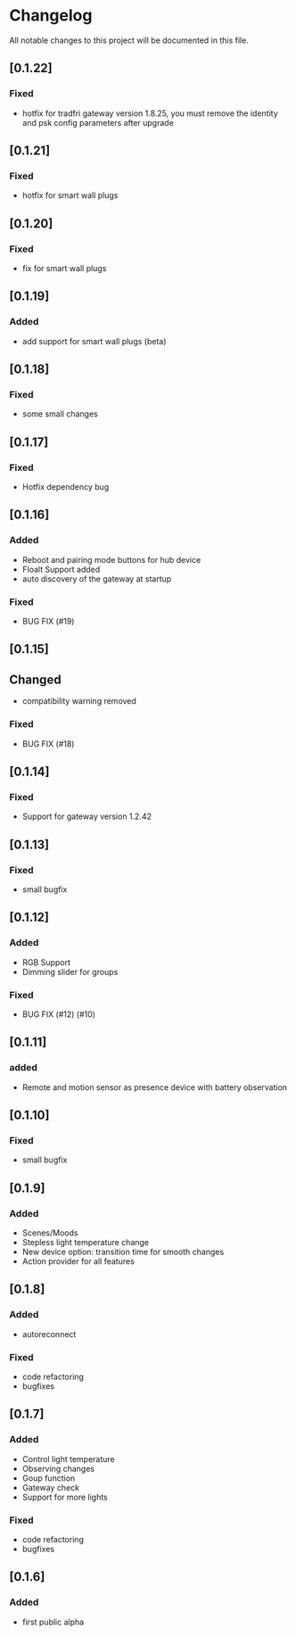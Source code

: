 # Changelog
All notable changes to this project will be documented in this file.

## [0.1.22]
### Fixed
* hotfix for tradfri gateway version 1.8.25, you must remove the identity and psk config parameters after upgrade

## [0.1.21]
### Fixed
* hotfix for smart wall plugs

## [0.1.20]
### Fixed
* fix for smart wall plugs

## [0.1.19]
### Added
* add support for smart wall plugs (beta)

## [0.1.18]
### Fixed
* some small changes

## [0.1.17]
### Fixed
* Hotfix dependency bug

## [0.1.16]
### Added
* Reboot and pairing mode buttons for hub device
* Floalt Support added
* auto discovery of the gateway at startup

### Fixed
* BUG FIX (#19)

## [0.1.15]
## Changed
* compatibility warning removed
### Fixed
* BUG FIX (#18)

## [0.1.14]
### Fixed
* Support for gateway version 1.2.42

## [0.1.13]
### Fixed
* small bugfix

## [0.1.12]
### Added
* RGB Support
* Dimming slider for groups

### Fixed
* BUG FIX (#12) (#10)

## [0.1.11]
### added
* Remote and motion sensor as presence device with battery observation

## [0.1.10]
### Fixed
* small bugfix

## [0.1.9]
### Added
* Scenes/Moods
* Stepless light temperature change
* New device option: transition time for smooth changes
* Action provider for all features

## [0.1.8]
### Added
* autoreconnect
### Fixed
* code refactoring
* bugfixes

## [0.1.7]
### Added
* Control light temperature
* Observing changes
* Goup function
* Gateway check
* Support for more lights
### Fixed
* code refactoring
* bugfixes

## [0.1.6]
### Added
* first public alpha
